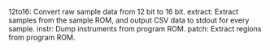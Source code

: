 12to16: Convert raw sample data from 12 bit to 16 bit.
extract: Extract samples from the sample ROM, and output CSV data to stdout for every sample.
instr: Dump instruments from program ROM.
patch: Extract regions from program ROM.
